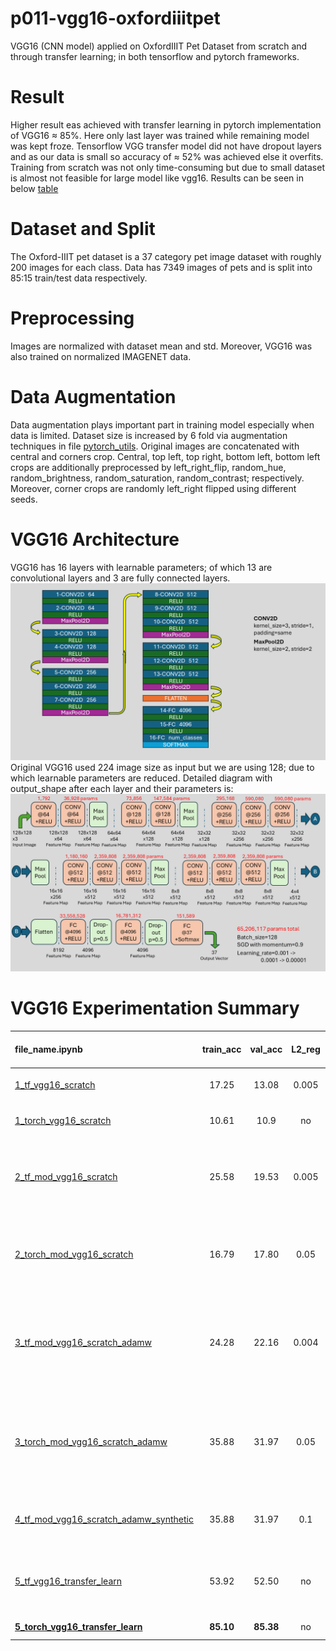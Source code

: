 # p011-vgg16-oxfordiiitpet
VGG16 (CNN model) applied on OxfordIIIT Pet Dataset from scratch and through transfer learning; in both tensorflow and pytorch frameworks.
<!-- Finetuning and feature extraction were explored and performance was noted.  Effect of synthetic data (through augmentation techniques) was also observed. -->

# Result
Higher result eas achieved with transfer learning in pytorch implementation of VGG16 $\approx$ 85%. Here only last layer was trained while remaining model was kept froze. Tensorflow VGG transfer model did not have dropout layers and as our data is small so accuracy of $\approx$ 52% was achieved else it overfits. Training from scratch was not only time-consuming but due to small dataset is almost not feasible for large model like vgg16. Results can be seen in below [table](#vgg16-experimentation-summary)

# Dataset and Split
The Oxford-IIIT pet dataset is a 37 category pet image dataset with roughly 200 images for each class. Data has 7349 images of pets and is split into 85:15 train/test data respectively.
# Preprocessing
Images are normalized with dataset mean and std. Moreover, VGG16 was also trained on normalized IMAGENET data. 
# Data Augmentation
Data augmentation plays important part in training model especially when data is limited. Dataset size is increased by 6 fold via augmentation techniques in file [pytorch_utils](pytorch_utils.py). Original images are concatenated with central and corners crop. Central, top left, top right, bottom left, bottom left crops are additionally preprocessed by left_right_flip, random_hue, random_brightness, random_saturation, random_contrast; respectively. Moreover, corner crops are randomly left_right flipped using different seeds.
# VGG16 Architecture
VGG16 has 16 layers with learnable parameters; of which 13 are convolutional layers and 3 are fully connected layers.
![vgg16 architecture](img/Slide3.PNG)
Original VGG16 used 224 image size as input but we are using 128; due to which learnable parameters are reduced. Detailed diagram with output_shape after each layer and their parameters is: 
![vgg16 case](img/Slide4.PNG)

# VGG16 Experimentation Summary

|  file_name.ipynb | train_acc | val_acc | L2_reg | lr | epoch | train_loss | val_loss | Normalization | Synthetic Data | Transfer Learning Technique |
|:-------|:-------:|:-------:|:-------:|:-------:|:-------:|:-------:|:-------:|:-------:|:-------:|:-------:|
| [1_tf_vgg16_scratch](1_tf_vgg16_scratch.ipynb) | 17.25 | 13.08 | 0.005 |  0.0001  |   7   | 126.41 | 126.51 | yes | no  | no dropout between fc layers used |
| [1_torch_vgg16_scratch](1_torch_vgg16_scratch.ipynb) | 10.61 | 10.9 | no | 0.001, 0.0005  | 10,10 | 3.32724 | 3.32627 | yes | no  | dropout between fc layers used |
| [2_tf_mod_vgg16_scratch](2_tf_mod_vgg16_scratch.ipynb) | 25.58 | 19.53 | 0.005 | 0.0001,0.0003,0.0003     | 7,7,7   | 121.3388 | 121.3524 | yes | no | batch-norm and dropout used between conv and fc layers, respectively  |
| [2_torch_mod_vgg16_scratch](2_torch_mod_vgg16_scratch.ipynb) | 16.79 | 17.80 | 0.05 | 0.001,0.0001,0.00001    | 7,7,4   | 3.0517 | 3.0683 | yes | no | batch-norm and dropout used between conv and fc layers, respectively |
| [3_tf_mod_vgg16_scratch_adamw](3_tf_mod_vgg16_scratch_adamw.ipynb) | 24.28 | 22.16 | 0.004 | 0.001          | 20    | 3.0195 | 3.0707 | yes | no | batch-norm and dropout used between conv and fc layers, respectively with adamw optimizer |
| [3_torch_mod_vgg16_scratch_adamw](3_torch_mod_vgg16_scratch_adamw.ipynb) | 35.88 | 31.97 | 0.05 | 0.00005,0.000005,0.0000005,0.00000005       | 4,4,4,3    | 2.5724 | 2.6797 | yes | no | batch-norm and dropout used between conv and fc layers, respectively with adamw optimizer |
| [4_tf_mod_vgg16_scratch_adamw_synthetic](4_tf_mod_vgg16_scratch_adamw_synthetic.ipynb) | 35.88 | 31.97 | 0.1 | 0.0001,0.000005  | 3,3 | 2.2091 | 2.4069 | yes | yes | batch-norm,dropout used with synthetic data |
| [5_tf_vgg16_transfer_learn](5_tf_vgg16_transfer_learn.ipynb) | 53.92 | 52.50 | no | 0.0005, 0.00001,0.000001, 0.000001  | 5, 4,4, 4 | 1.7691 | 1.7482 | yes | no | last layer learning; classifier fine-tiuning; whole model fine-tuning |
| [**5_torch_vgg16_transfer_learn**](5_torch_vgg16_transfer_learn.ipynb) | **85.10** | **85.38** | no | 0.0005  | 15 | 0.4640 | 0.4601 | yes | no | last layer learning only |






